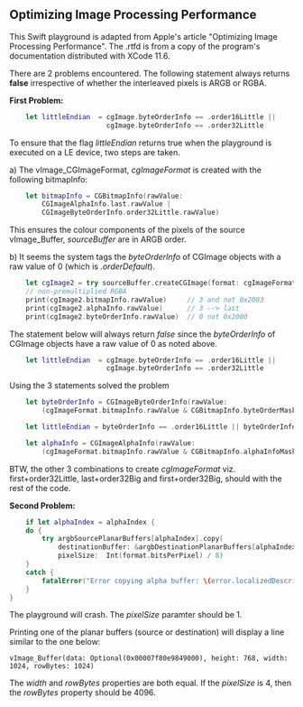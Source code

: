 ## Optimizing Image Processing Performance

This Swift playground is adapted from Apple's article "Optimizing Image Processing Performance". The  .rtfd is from a copy of the program's documentation distributed with XCode 11.6.

There are 2 problems encountered. The following statement always returns **false** irrespective of whether the interleaved pixels is ARGB or RGBA.

**First Problem:**

```swift
    let littleEndian  = cgImage.byteOrderInfo == .order16Little ||
                        cgImage.byteOrderInfo == .order32Little
```

To ensure that the flag *littleEndian* returns true when the playground is executed on a LE device, two steps are taken.

a) The vImage_CGImageFormat, *cgImageFormat* is created with the following bitmapInfo:

```swift
    let bitmapInfo = CGBitmapInfo(rawValue:
        CGImageAlphaInfo.last.rawValue |
        CGImageByteOrderInfo.order32Little.rawValue)
```

This ensures the colour components of the pixels of the source vImage_Buffer, *sourceBuffer* are in ARGB order. 

b) It seems the system tags the *byteOrderInfo* of CGImage objects with a raw value of 0 (which is *.orderDefault*).

```swift
    let cgImage2 = try sourceBuffer.createCGImage(format: cgImageFormat)
    // non-premultiplied RGBA
    print(cgImage2.bitmapInfo.rawValue)     // 3 and not 0x2003
    print(cgImage2.alphaInfo.rawValue)      // 3 --> last
    print(cgImage2.byteOrderInfo.rawValue)  // 0 not 0x2000
```

The statement below will always return *false* since the *byteOrderInfo* of CGImage objects have a raw value of 0 as noted above.

```swift
    let littleEndian  = cgImage.byteOrderInfo == .order16Little ||
                        cgImage.byteOrderInfo == .order32Little
```
Using the 3 statements solved the problem

```swift
    let byteOrderInfo = CGImageByteOrderInfo(rawValue:
        (cgImageFormat.bitmapInfo.rawValue & CGBitmapInfo.byteOrderMask.rawValue))

    let littleEndian = byteOrderInfo == .order16Little || byteOrderInfo == .order32Little

    let alphaInfo = CGImageAlphaInfo(rawValue:
        (cgImageFormat.bitmapInfo.rawValue & CGBitmapInfo.alphaInfoMask.rawValue))
```

BTW, the other 3 combinations  to create *cgImageFormat* viz. first+order32Little, last+order32Big and first+order32Big, should with the rest of the code.


**Second Problem:**

```swift
    if let alphaIndex = alphaIndex {
    do {
        try argbSourcePlanarBuffers[alphaIndex].copy(
            destinationBuffer: &argbDestinationPlanarBuffers[alphaIndex],
            pixelSize:  Int(format.bitsPerPixel) / 8)
    }
    catch {
        fatalError("Error copying alpha buffer: \(error.localizedDescription).")
    }
}
```
The playground will crash. The *pixelSize* paramter should be 1.

Printing one of the planar buffers (source or destination) will display a line similar to the one below:

    vImage_Buffer(data: Optional(0x00007f80e9849000), height: 768, width: 1024, rowBytes: 1024)

The *width* and *rowBytes* properties are both equal. If the *pixelSize* is 4, then the *rowBytes* property should be 4096.
